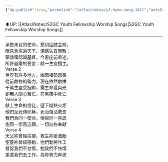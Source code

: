 ```yaml
---
{"dg-publish":true,"permalink":"/atlas/notes/yf-hymn-song-147/","noteIcon":""}
---
```


⬆️UP: [[Atlas/Notes/S2GC Youth Fellowship Worship Songs\|S2GC Youth Fellowship Worship Songs]]

---

承擔未竟的使命，懇切屈膝主前，  
眼見急需遍天下，深感失責閒散；  
蒙救贖認識基督，今恩座前重述，  
所許嚴肅的誓言：獻一生宣揚主。  
Verse 2  
世界有許多地方，幽暗權勢囂張  
從前敵祢的勢力，現在依然敵擋  
千萬生靈受捆綁，需生命愛與光  
卻無人關心幫忙，在黑夜中死亡  
Verse 3  
獻上生命的信徒，遞下熾熱火炬  
他們至死傳耶穌，死而復活救恩  
我們負同一使命，傳揚同一喜訊  
抱同一崇高志願，一切向祢奉獻  
Verse 4  
天父祢曾經扶掖，救主祢愛激勵  
聖靈祢曾經感動，他們勤勞作工  
督促我們不怠惰，勉我們不怯懦  
差遣我們去工作，為祢勞力奔波